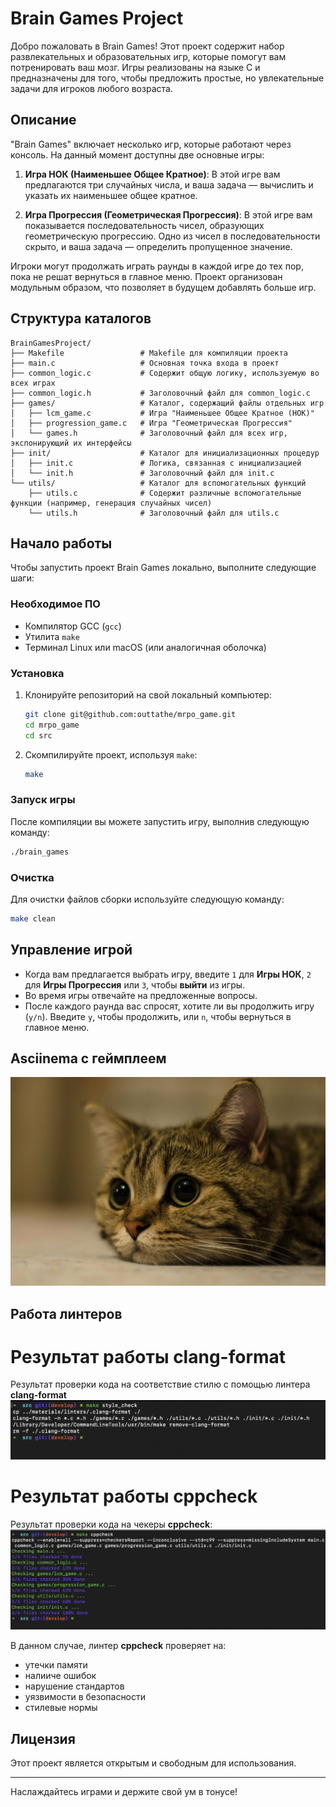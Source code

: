 # Brain Games Project

Добро пожаловать в Brain Games! Этот проект содержит набор развлекательных и образовательных игр, которые помогут вам потренировать ваш мозг. Игры реализованы на языке C и предназначены для того, чтобы предложить простые, но увлекательные задачи для игроков любого возраста.

## Описание

"Brain Games" включает несколько игр, которые работают через консоль. На данный момент доступны две основные игры:

1. **Игра НОК (Наименьшее Общее Кратное)**: В этой игре вам предлагаются три случайных числа, и ваша задача — вычислить и указать их наименьшее общее кратное.

2. **Игра Прогрессия (Геометрическая Прогрессия)**: В этой игре вам показывается последовательность чисел, образующих геометрическую прогрессию. Одно из чисел в последовательности скрыто, и ваша задача — определить пропущенное значение.

Игроки могут продолжать играть раунды в каждой игре до тех пор, пока не решат вернуться в главное меню. Проект организован модульным образом, что позволяет в будущем добавлять больше игр.

## Структура каталогов

```
BrainGamesProject/
├── Makefile                 # Makefile для компиляции проекта
├── main.c                   # Основная точка входа в проект
├── common_logic.c           # Содержит общую логику, используемую во всех играх
├── common_logic.h           # Заголовочный файл для common_logic.c
├── games/                   # Каталог, содержащий файлы отдельных игр
│   ├── lcm_game.c           # Игра "Наименьшее Общее Кратное (НОК)"
│   ├── progression_game.c   # Игра "Геометрическая Прогрессия"
│   └── games.h              # Заголовочный файл для всех игр, экспонирующий их интерфейсы
├── init/                    # Каталог для инициализационных процедур
│   ├── init.c               # Логика, связанная с инициализацией
│   └── init.h               # Заголовочный файл для init.c
└── utils/                   # Каталог для вспомогательных функций
    ├── utils.c              # Содержит различные вспомогательные функции (например, генерация случайных чисел)
    └── utils.h              # Заголовочный файл для utils.c
```

## Начало работы

Чтобы запустить проект Brain Games локально, выполните следующие шаги:

### Необходимое ПО
- Компилятор GCC (`gcc`)
- Утилита `make`
- Терминал Linux или macOS (или аналогичная оболочка)

### Установка

1. Клонируйте репозиторий на свой локальный компьютер:
   ```sh
   git clone git@github.com:outtathe/mrpo_game.git
   cd mrpo_game
   cd src
   ```

2. Скомпилируйте проект, используя `make`:
   ```sh
   make
   ```

### Запуск игры

После компиляции вы можете запустить игру, выполнив следующую команду:
   ```sh
   ./brain_games
   ```

### Очистка

Для очистки файлов сборки используйте следующую команду:
   ```sh
   make clean
   ```

## Управление игрой

- Когда вам предлагается выбрать игру, введите `1` для **Игры НОК**, `2` для **Игры Прогрессия** или `3`, чтобы **выйти** из игры.
- Во время игры отвечайте на предложенные вопросы.
- После каждого раунда вас спросят, хотите ли вы продолжить игру (`y/n`). Введите `y`, чтобы продолжить, или `n`, чтобы вернуться в главное меню.

## Asciinema с геймплеем
![asciinema](./materials/images/kitten.jpg)

## Работа линтеров

# Результат работы **clang-format**
Результат проверки кода на соответствие стилю с помощью линтера **clang-format**
![clang-format](./materials/images/clang.png)

# Результат работы **cppcheck**
Результат проверки кода на чекеры **cppcheck**:
![cppcheck](./materials/images/cppcheck.png)

В данном случае, линтер **cppcheck** проверяет на:
- утечки памяти
- налииче ошибок
- нарушение стандартов
- уязвимости в безопасности
- стилевые нормы
## Лицензия
Этот проект является открытым и свободным для использования.

---

Наслаждайтесь играми и держите свой ум в тонусе!